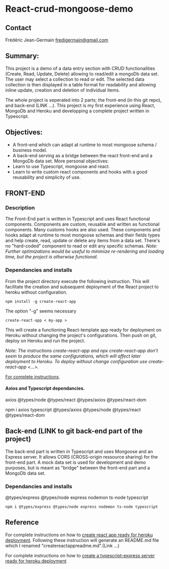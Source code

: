 # React-crud-mongoose-demo

## Contact
Frédéric Jean-Germain
fredjgermain@gmail.com

## Summary: 
This project is a demo of a data entry section with CRUD functionalities (Create, Read, Update, Delete) allowing to read/edit a mongoDb data set. The user may select a collection to read or edit. The selected data collection is then displayed in a table format for readability and allowing inline update, creation and deletion of individual items. 

The whole project is seperated into 2 parts; the front-end (in this git repo), and back-end (LINK ...). 
This project is my first experience using React, MongoDb and Heroku and developping a complete project written in Typescript. 

## Objectives:
- A front-end which can adapt at runtime to most mongoose schema / business model. 
- A back-end serving as a bridge between the react front-end and a MongoDb data set. 
More personal objectives:
- Learn to use Typescript, mongoose and react. 
- Learn to write custom react components and hooks with a good reusability and simplicity of use. 

## FRONT-END
### Description 
The Front-End part is written in Typescript and uses React functional components. Components are custom, reusable and written as functional components. Many customs hooks are also used. These components and hooks adapt at runtime to most mongoose schemas and their fields types and help create, read, update or delete any items from a data set. There's no "hard-coded" component to read or edit any specific schemas. 
*Note: Further optimizations would be useful to minimize re-rendering and loading time, but the project is otherwise functional.* 

### Dependancies and installs
From the project directory execute the following instruction. This will facilitate the creation and subsequent deployment of the React project to heroku without configuration. 
```
npm install -g create-react-app 
```
The option "-g" seems necessary 
```
create-react-app < my-app > 
```
This will create a functioning React-template app ready for deployment on Heroku without changing the project's configurations. 
Then push on git, deploy on Heroku and run the project. 

*Note: The instructions *create-react-app* and *npx create-react-app* don't seem to produce the same configurations, which will affect later deployment to Heroku. To deploy without change configuration use *create-react-app <...>*.* 

[For complete instructions](https://blog.heroku.com/deploying-react-with-zero-configuration).

#### Axios and Typescript dependancies. 
  axios
  @types/node
  @types/react
  @types/axios
  @types/react-dom

  npm i axios typescript @types/axios @types/node @types/react @types/react-dom


## Back-end (LINK to git back-end part of the project) 
The back-end part is written in Typescript and uses Mongoose and an Express server. It allows CORS (CROSS-origin ressource sharing) for the front-end part. A mock data set is used for development and demo purposes, but is meant as "bridge" between the front-end part and a MongoDb data set. 

### Dependancies and installs
  @types/express 
  @types/node 
  express 
  nodemon 
  ts-node 
  typescript

```
npm i @types/express @types/node express nodemon ts-node typescript
```

## Reference
For complete instructions on how to [create react app ready for heroku deployment](https://blog.heroku.com/deploying-react-with-zero-configuration).
Following these instruction will generate an README.md file which I renamed "createreactappreadme.md".(Link ...) 

For complete instructions on how to [create a typescript-express server ready for heroku deployment](https://dev.to/hte305/simple-deploy-typescript-application-to-heroku-5b6g)

